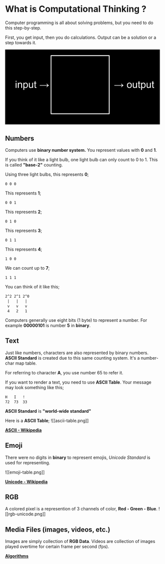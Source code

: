 # What is Computational Thinking ?
Computer programming is all about solving problems, but you need to do this step-by-step.

First, you get input, then you do calculations. Output can be a solution or a step towards it.

![Computational Thinking](./assets/computational-thinking.png)


## Numbers
Computers use **binary number system.** You represent values with **0** and **1**.

If you think of it like a light bulb, one light bulb can only count to 0 to 1. This is called **"base-2"** counting.

Using three light bulbs, this represents **0**;
```
0 0 0
```

This represents **1**;
```
0 0 1
```

This represents **2**;
```
0 1 0
```

This represents **3**;
```
0 1 1
```

This represents **4**;
```
1 0 0
```

We can count up to **7**;
```
1 1 1
```

You can think of it like this;
```
2^2 2^1 2^0
 |   |   |
 v   v   v
 4   2   1
```


Computers generally use eight bits (1 byte) to represent a number. For example **00000101** is number **5** in **binary**.

## Text
Just like numbers, characters are also represented by binary numbers.
**ASCII Standard** is created due to this same counting system. It's a number-char map table.

For referring to character **A**, you use number 65 to refer it.

If you want to render a text, you need to use **ASCII Table**.
Your message may look something like this;

```
H   I   !
72  73  33
```

**ASCII Standard** is **"world-wide standard"**

Here is a **ASCII Table**;
![[ascii-table.png]]

[**ASCII - Wikipedia**](https://en.wikipedia.org/wiki/ASCII)

## Emoji
There were no digits in **binary** to represent emojis, *Unicode Standard* is used for representing.

![[emoji-table.png]]

[**Unicode - Wikipedia**](https://en.wikipedia.org/wiki/Unicode)

## RGB
A colored pixel is a represention of 3 channels of color, **Red - Green - Blue**.
![[rgb-unicode.png]]

## Media Files (images, videos, etc.)
Images are simply collection of **RGB Data**.
Videos are collection of images played overtime for certain frame per second (fps).



**[Algorithms](./algorithms)**